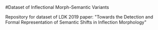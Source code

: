 #Dataset of Inflectional Morph-Semantic Variants



Repository for dataset of LDK 2019 paper: 
"Towards the Detection and Formal Representation of Semantic Shifts in Inflection Morphology"
